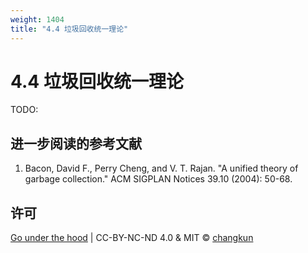 ```yaml
---
weight: 1404
title: "4.4 垃圾回收统一理论"
---
```


# 4.4 垃圾回收统一理论

TODO:

## 进一步阅读的参考文献

1. Bacon, David F., Perry Cheng, and V. T. Rajan. "A unified theory of garbage collection." ACM SIGPLAN Notices 39.10 (2004): 50-68.

## 许可

[Go under the hood](https://github.com/changkun/go-under-the-hood) | CC-BY-NC-ND 4.0 & MIT &copy; [changkun](https://changkun.de)
